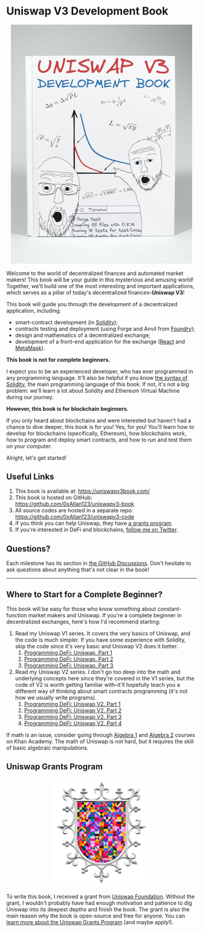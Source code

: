 # Uniswap V3 Development Book

<p align="center">
<img src="/images/book.jpg" alt="Uniswap V3 Development Book cover" width="480"/>
</p>

Welcome to the world of decentralized finances and automated market makers! This book will be your guide in this mysterious and amusing world! Together, we'll build one of the most interesting and important applications, which serves as a pillar of today's decentralized finances–**Uniswap V3**!

This book will guide you through the development of a decentralized application, including:
- smart-contract development (in [Solidity](https://docs.soliditylang.org/en/latest/index.html));
- contracts testing and deployment (using Forge and Anvil from [Foundry](https://github.com/foundry-rs/foundry));
- design and mathematics of a decentralized exchange;
- development of a front-end application for the exchange ([React](https://reactjs.org/) and [MetaMask](https://metamask.io/)).

**This book is not for complete beginners.**

I expect you to be an experienced developer, who has ever programmed in any programming language. It'll also be helpful if you know [the syntax of Solidity](https://docs.soliditylang.org/en/v0.8.17/introduction-to-smart-contracts.html), the main programming language of this book. If not, it's not a big problem: we'll learn a lot about Solidity and Ethereum Virtual Machine during our journey.

**However, this book is for blockchain beginners.**

If you only heard about blockchains and were interested but haven't had a chance to dive deeper, this book is for you!  Yes, for you! You'll learn how to develop for blockchains (specifically, Ethereum), how blockchains work, how to program and deploy smart contracts, and how to run and test them on your computer.

Alright, let's get started!

## Useful Links

1. This book is available at: <https://uniswapv3book.com/>
1. This book is hosted on GitHub: <https://github.com/0xAllan123/uniswapv3-book>
1. All source codes are hosted in a separate repo: <https://github.com/0xAllan123/uniswapv3-code>
1. If you think you can help Uniswap, they have [a grants program](https://www.notion.so/unigrants/Welcome-to-UNI-Grants-6e3e84967a984a5fb127ae749649ddc9).
1. If you're interested in DeFi and blockchains, [follow me on Twitter](https://twitter.com/0xAllan1237).

## Questions?

Each milestone has its section in [the GitHub Discussions](https://github.com/0xAllan123/uniswapv3-book/discussions).  Don't hesitate to ask questions about anything that's not clear in the book!

---

## Where to Start for a Complete Beginner?

This book will be easy for those who know something about constant-function market makers and Uniswap. If you're a complete beginner in decentralized exchanges, here's how I'd recommend starting:
1. Read my Uniswap V1 series. It covers the very basics of Uniswap, and the code is much simpler. If you have some experience with Solidity, skip the code since it's very basic and Uniswap V2 does it better.
    1. [Programming DeFi: Uniswap. Part 1](https://0xAllan123.net/posts/programming-defi-uniswap-1/)
    1. [Programming DeFi: Uniswap. Part 2](https://0xAllan123.net/posts/programming-defi-uniswap-2/)
    1. [Programming DeFi: Uniswap. Part 3](https://0xAllan123.net/posts/programming-defi-uniswap-3/)
1. Read my Uniswap V2 series. I don't go too deep into the math and underlying concepts here since they're covered in the V1 series, but the code of V2 is worth getting familiar with–it'll hopefully teach you a different way of thinking about smart contracts programming (it's not how we usually write programs).
    1. [Programming DeFi: Uniswap V2. Part 1](https://0xAllan123.net/posts/programming-defi-uniswapv2-1/)
    1. [Programming DeFi: Uniswap V2. Part 2](https://0xAllan123.net/posts/programming-defi-uniswapv2-2/)
    1. [Programming DeFi: Uniswap V2. Part 3](https://0xAllan123.net/posts/programming-defi-uniswapv2-3/)
    1. [Programming DeFi: Uniswap V2. Part 4](https://0xAllan123.net/posts/programming-defi-uniswapv2-4/)

If math is an issue, consider going through [Algebra 1](https://www.khanacademy.org/math/algebra) and [Algebra 2](https://www.khanacademy.org/math/algebra2) courses on Khan Academy. The math of Uniswap is not hard, but it requires the skill of basic algebraic manipulations.

## Uniswap Grants Program

<p align="center">
<img src="/images/uf_logo.png" alt="Uniswap Foundation logo"/>
</p>

To write this book, I received a grant from [Uniswap Foundation](https://uniswapfoundation.mirror.xyz/). Without the grant, I wouldn't probably have had enough motivation and patience to dig Uniswap into its deepest depths and finish the book.  The grant is also the main reason why the book is open-source and free for anyone. You can [learn more about the Uniswap Grants Program](https://www.unigrants.org/) (and maybe apply!).